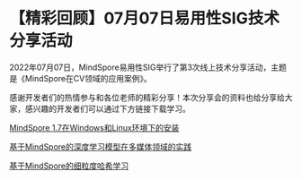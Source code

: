 # 【精彩回顾】07月07日易用性SIG技术分享活动

2022年07月07日，MindSpore易用性SIG举行了第3次线上技术分享活动，主题是《MindSpore在CV领域的应用案例》。

感谢开发者们的热情参与和各位老师的精彩分享！本次分享会的资料也给分享给大家，感兴趣的开发者们可以通过下方链接下载学习。

[MindSpore 1.7在Windows和Linux环境下的安装](https://mindspore-website.obs.cn-north-4.myhuaweicloud.com/web_forum/Usability_SIG/20220707/MindSpore在Windows和Linux环境下的安装.pdf)

[基于MindSpore的深度学习模型在多媒体领域的实践](https://mindspore-website.obs.cn-north-4.myhuaweicloud.com/web_forum/Usability_SIG/20220707/基于MindSpore的深度学习模型在多媒体领域的实践.pdf)

[基于MindSpore的细粒度哈希学习](https://mindspore-website.obs.cn-north-4.myhuaweicloud.com/web_forum/Usability_SIG/20220707/基于MindSpore的细粒度哈希学习.pdf)